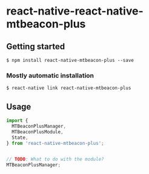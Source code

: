 # react-native-react-native-mtbeacon-plus

## Getting started

`$ npm install react-native-mtbeacon-plus --save`

### Mostly automatic installation

`$ react-native link react-native-mtbeacon-plus`

## Usage
```javascript
import {
  MTBeaconPlusManager,
  MTBeaconPlusModule,
  State,
} from 'react-native-mtbeacon-plus';


// TODO: What to do with the module?
MTBeaconPlusManager;
```
